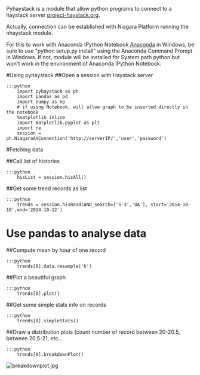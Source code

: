 Pyhaystack is a module that allow python programs to connect to a haystack server [project-haystack.org](http://www.project-haystack.org).

Actually, connection can be established with Niagara Platform running the nhaystack module.

For this to work with Anaconda IPython Notebook [Anaconda](http://continuum.io/downloads) in Windows, be sure to use "python setup.py install" using the Anaconda Command Prompt in Windows.
If not, module will be installed for System path python but won't work in the environment of Anaconda IPython Notebook.

#Using pyhaystack
##Open a session with Haystack server

	:::python
		import pyhaystack as ph
		import pandas as pd
		import numpy as np
		# if using Notebook, will allow graph to be inserted directly in the notebook
		%matplotlib inline
		import matplotlib.pyplot as plt
		import re
		session = ph.NiagaraAXConnection('http://serverIP/','user','password')

#Fetching data

##Call list of histories

	:::python
		hisList = session.hisAll()

##Get some trend records as list

	:::python
		trends = session.hisRead(AND_search=['S-3','OA'], start='2014-10-10',end='2014-10-12')

# Use pandas to analyse data
##Compute mean by hour of one record

	:::python
		trends[0].data.resample('h')

##Plot a beautiful graph

	:::python
		trends[0].plot()
   
##Get some simple stats info on records
	
	:::python
		trends[0].simpleStats()

##Draw a distribution plots (count number of record between 20-20.5, between 20,5-21, etc...

	:::python
		trends[0].breakdownPlot()

![breakdownplot.jpg](https://bitbucket.org/repo/Anyjky/images/859471603-breakdownplot.jpg)